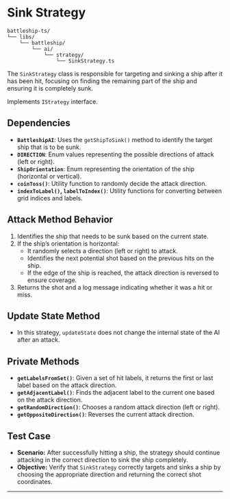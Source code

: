 # Sink Strategy

```plaintext
battleship-ts/
└── libs/
    └── battleship/
        └── ai/
            └── strategy/
                └── SinkStrategy.ts
```

The `SinkStrategy` class is responsible for targeting and sinking a ship after it has been hit, focusing on finding the remaining part of the ship and ensuring it is completely sunk.

Implements `IStrategy` interface.

## **Dependencies**
- **`BattleshipAI`**: Uses the `getShipToSink()` method to identify the target ship that is to be sunk.
- **`DIRECTION`**: Enum values representing the possible directions of attack (left or right).
- **`ShipOrientation`**: Enum representing the orientation of the ship (horizontal or vertical).
- **`coinToss()`**: Utility function to randomly decide the attack direction.
- **`indexToLabel()`, `labelToIndex()`**: Utility functions for converting between grid indices and labels.

## **Attack Method Behavior**
1. Identifies the ship that needs to be sunk based on the current state.
2. If the ship’s orientation is horizontal:
   - It randomly selects a direction (left or right) to attack.
   - Identifies the next potential shot based on the previous hits on the ship.
   - If the edge of the ship is reached, the attack direction is reversed to ensure coverage.
3. Returns the shot and a log message indicating whether it was a hit or miss.

## **Update State Method**
- In this strategy, `updateState` does not change the internal state of the AI after an attack.

## **Private Methods**
- **`getLabelsFromSet()`**: Given a set of hit labels, it returns the first or last label based on the attack direction.
- **`getAdjacentLabel()`**: Finds the adjacent label to the current one based on the attack direction.
- **`getRandomDirection()`**: Chooses a random attack direction (left or right).
- **`getOppositeDirection()`**: Reverses the current attack direction.

## **Test Case**
- **Scenario:** After successfully hitting a ship, the strategy should continue attacking in the correct direction to sink the ship completely.
- **Objective:** Verify that `SinkStrategy` correctly targets and sinks a ship by choosing the appropriate direction and returning the correct shot coordinates.

---
